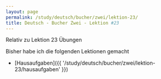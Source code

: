 ```yaml
---
layout: page
permalink: /study/deutsch/bucher/zwei/lektion-23/
title: Deutsch - Bucher Zwei - Lektion #23
---
```


Relativ zu Lektion 23 Übungen

Bisher habe ich die folgenden Lektionen gemacht

* [Hausaufgaben]({{ '/study/deutsch/bucher/zwei/lektion-23/hausaufgaben' }})
